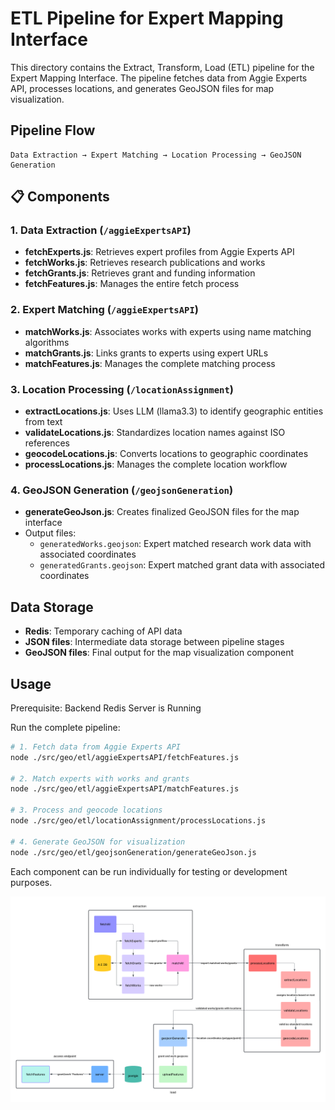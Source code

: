 # ETL Pipeline for Expert Mapping Interface

This directory contains the Extract, Transform, Load (ETL) pipeline for the Expert Mapping Interface. The pipeline fetches data from Aggie Experts API, processes locations, and generates GeoJSON files for map visualization.

## Pipeline Flow

```
Data Extraction → Expert Matching → Location Processing → GeoJSON Generation
```

## 📋 Components

### 1. Data Extraction (`/aggieExpertsAPI`)

- **fetchExperts.js**: Retrieves expert profiles from Aggie Experts API
- **fetchWorks.js**: Retrieves research publications and works
- **fetchGrants.js**: Retrieves grant and funding information
- **fetchFeatures.js**: Manages the entire fetch process

### 2. Expert Matching (`/aggieExpertsAPI`)

- **matchWorks.js**: Associates works with experts using name matching algorithms
- **matchGrants.js**: Links grants to experts using expert URLs
- **matchFeatures.js**: Manages the complete matching process

### 3. Location Processing (`/locationAssignment`)

- **extractLocations.js**: Uses LLM (llama3.3) to identify geographic entities from text
- **validateLocations.js**: Standardizes location names against ISO references
- **geocodeLocations.js**: Converts locations to geographic coordinates
- **processLocations.js**: Manages the complete location workflow

### 4. GeoJSON Generation (`/geojsonGeneration`)

- **generateGeoJson.js**: Creates finalized GeoJSON files for the map interface
- Output files:
  - `generatedWorks.geojson`: Expert matched research work data with associated coordinates
  - `generatedGrants.geojson`: Expert matched grant data with associated coordinates

## Data Storage

- **Redis**: Temporary caching of API data
- **JSON files**: Intermediate data storage between pipeline stages
- **GeoJSON files**: Final output for the map visualization component

## Usage
Prerequisite: Backend Redis Server is Running

Run the complete pipeline:

```bash
# 1. Fetch data from Aggie Experts API
node ./src/geo/etl/aggieExpertsAPI/fetchFeatures.js

# 2. Match experts with works and grants
node ./src/geo/etl/aggieExpertsAPI/matchFeatures.js

# 3. Process and geocode locations
node ./src/geo/etl/locationAssignment/processLocations.js

# 4. Generate GeoJSON for visualization
node ./src/geo/etl/geojsonGeneration/generateGeoJson.js
```

Each component can be run individually for testing or development purposes.

![ETL Pipeline Diagram](../../assets/etl.png)